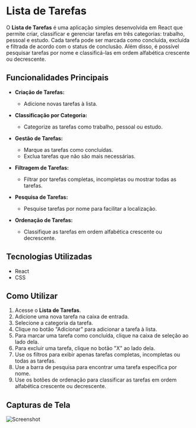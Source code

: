 # Lista de Tarefas 

O **Lista de Tarefas** é uma aplicação simples desenvolvida em React que permite criar, classificar e gerenciar tarefas em três categorias: trabalho, pessoal e estudo. Cada tarefa pode ser marcada como concluída, excluída e filtrada de acordo com o status de conclusão. Além disso, é possível pesquisar tarefas por nome e classificá-las em ordem alfabética crescente ou decrescente.

## Funcionalidades Principais

- **Criação de Tarefas:**
  - Adicione novas tarefas à lista.

- **Classificação por Categoria:**
  - Categorize as tarefas como trabalho, pessoal ou estudo.

- **Gestão de Tarefas:**
  - Marque as tarefas como concluídas.
  - Exclua tarefas que não são mais necessárias.

- **Filtragem de Tarefas:**
  - Filtrar por tarefas completas, incompletas ou mostrar todas as tarefas.

- **Pesquisa de Tarefas:**
  - Pesquise tarefas por nome para facilitar a localização.

- **Ordenação de Tarefas:**
  - Classifique as tarefas em ordem alfabética crescente ou decrescente.

## Tecnologias Utilizadas

- React
- CSS


## Como Utilizar

1. Acesse o **Lista de Tarefas**.
2. Adicione uma nova tarefa na caixa de entrada.
3. Selecione a categoria da tarefa.
4. Clique no botão "Adicionar" para adicionar a tarefa à lista.
5. Para marcar uma tarefa como concluída, clique na caixa de seleção ao lado dela.
6. Para excluir uma tarefa, clique no botão "X" ao lado dela.
7. Use os filtros para exibir apenas tarefas completas, incompletas ou todas as tarefas.
8. Use a barra de pesquisa para encontrar uma tarefa específica por nome.
9. Use os botões de ordenação para classificar as tarefas em ordem alfabética crescente ou decrescente.

## Capturas de Tela

![Screenshot](/todo/src/img/todo.gif)

